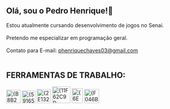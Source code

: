 ## Olá, sou o Pedro Henrique!🌟 <br>

Estou atualmente cursando desenvolvimento de jogos no Senai. <br> <br>
Pretendo me especializar em programação geral. <br> <br>
Contato para E-mail: phenriquechaves03@gmail.com<br> <br>


## FERRAMENTAS DE TRABALHO:
<img width="38" height="36" alt="{B8B2521A-EF56-47F1-9700-42C31185AAD2}" src="https://github.com/user-attachments/assets/98ddbb07-c150-4479-9a7f-cc6c535541d5" /> <img width="36" height="34" alt="{59165632-A892-4CD0-B9BF-D5F78D51DC8F}" src="https://github.com/user-attachments/assets/6fcc08cc-b6e0-478a-a7cb-75731e55d236" /> <img width="37" height="38" alt="{2E1326F8-AC09-4DB7-9B6F-68FC6E56CF7C}" src="https://github.com/user-attachments/assets/f0626d28-a5b3-4b86-af40-bae051e6f0b0" /> <img width="49" height="45" alt="{11F62C9D-24D6-4C54-84FC-5B6EB1FA3E82}" src="https://github.com/user-attachments/assets/4f00cd2c-16a1-456c-8c3b-8344428403d6" /> <img width="29" height="40" alt="{6E7F9911-FFBC-41DB-BA6D-BB127E95CB1B}" src="https://github.com/user-attachments/assets/5bbfa1e6-af96-4a16-9d3a-c8884818e52b" /> <img width="40" height="38" alt="{F046B5B0-95BC-482A-BC98-ED2FD94F1AAB}" src="https://github.com/user-attachments/assets/74957274-3e30-4502-877f-ba21ef7695cf" />









